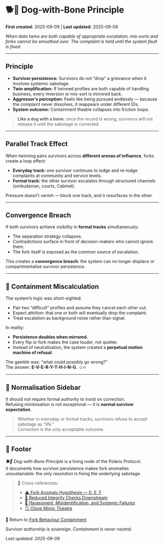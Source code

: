 # 🐕🦴 Dog-with-Bone Principle  

**First created:** 2025-09-09 | **Last updated:** 2025-09-09  

*When data twins are both capable of appropriate escalation, mis-sorts and forks cannot be smoothed over. The complaint is held until the system fault is fixed.*  

---

## Principle  

- **Survivor persistence:** Survivors do not “drop” a grievance when it involves systemic sabotage.  
- **Twin amplification:** If twinned profiles are both capable of handling business, every inversion or mis-sort is mirrored back.  
- **Aggressor’s perception:** Feels like being pursued endlessly — because the complaint never dissolves, it reappears under different IDs.  
- **System outcome:** Containment theatre collapses into friction loops.  

> **Like a dog with a bone**: once the record is wrong, survivors will not release it until the sabotage is corrected.  

<!--Good luck with that one.-->
---

## Parallel Track Effect  

When twinning pairs survivors across **different arenas of influence**, forks create a loop effect:  

- **Everyday track:** one survivor continues to lodge and re-lodge complaints at community and service levels.  
- **Formal track:** the other survivor escalates through structured channels (ombudsman, courts, Cabinet).  

Pressure doesn’t vanish — block one track, and it resurfaces in the other.  

---

## Convergence Breach  

If both survivors achieve visibility in **formal tracks** simultaneously:  

- The separation strategy collapses.  
- Contradictions surface in front of decision-makers who cannot ignore them.  
- The fork itself is exposed as the common source of escalation.  

This creates a **convergence breach**: the system can no longer displace or compartmentalise survivor persistence. 

---

## 🤡 Containment Miscalculation  

The system’s logic was short-sighted:  

- Pair two “difficult” profiles and assume they cancel each other out.  
- Expect attrition: that one or both will eventually drop the complaint.  
- Treat escalation as background noise rather than signal.  

In reality:  

- **Persistence doubles when mirrored.**  
- Every flip or fork makes the case louder, not quieter.  
- Instead of neutralisation, the system created a **perpetual motion machine of refusal.**  

The gamble was: “what could possibly go wrong?”  
The answer: **E-V-E-R-Y-T-H-I-N-G.** ☺️🔥  

---

## 🚩 Normalisation Sidebar  

It should not require formal authority to insist on correction.  
Refusing minimisation is not exceptional — it is **normal survivor expectation**.  

> Whether in everyday or formal tracks, survivors refuse to accept sabotage as “life.”  
> Correction is the only acceptable outcome.  

---

## 🏮 Footer  

*🐕🦴 Dog-with-Bone Principle* is a living node of the Polaris Protocol.  
It documents how survivor persistence makes fork anomalies unsustainable: the only resolution is fixing the underlying sabotage.  

> 📡 Cross-references:  
> - [⚠️ Fork Anomaly Hypothesis — D, E, F](./⚠️_fork_anomaly_hypothesis_DEF_2025-09-09.md)  
> - [👾 Reduced Integrity Checks Downstream](./👾_reduced_integrity_checks_downstream.md)  
> - [👾 Harassment, Misidentification, and Systemic Failures](./👾_harassment_misidentification_systemic_failures_25-09-02.md)  
> - [🪞 Clone Mimic Theatre](./🪞_clone_mimic_theatre.md)  

🏮 Return to [Fork Behaviour Containment](./README.md)  

*Survivor authorship is sovereign. Containment is never neutral.*  

_Last updated: 2025-09-09_  
